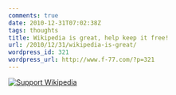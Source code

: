 ```yaml
---
comments: true
date: 2010-12-31T07:02:38Z
tags: thoughts
title: Wikipedia is great, help keep it free!
url: /2010/12/31/wikipedia-is-great/
wordpress_id: 321
wordpress_url: http://www.f-77.com/?p=321
---
```


<a href="http://wikimediafoundation.org/wiki/Support_Wikipedia/en"><img border="0" alt="Support Wikipedia" src="http://upload.wikimedia.org/wikipedia/commons/4/41/Fundraising_2009-horizontal-thanks-en.png" /></a><!--more-->

